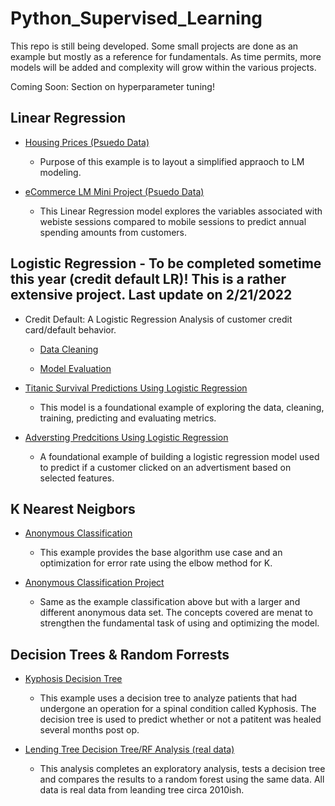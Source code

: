 # Python_Supervised_Learning

This repo is still being developed. Some small projects are done as an example but mostly as a reference for fundamentals. As time permits, more models will be added and complexity will grow within the various projects.

Coming Soon: Section on hyperparameter tuning! 

## Linear Regression
- [Housing Prices (Psuedo Data)](https://github.com/jkenney0501/Python_Supervised_Learning/blob/main/LinearRegression/Base%20Examples/Housing%20Intro%20Example%20for%20-LR/1.Linear_Regression.1.1-Psuedo%20Housing%20Data.ipynb)
  - Purpose of this example is to layout a simplified appraoch to LM modeling.

- [eCommerce LM Mini Project (Psuedo Data)](https://github.com/jkenney0501/Python_Supervised_Learning/blob/main/LinearRegression/Base%20Examples/eCommerce%20w-LinearRegression/02-Linear%20Regression%20Project.ipynb)
  - This Linear Regression model explores the variables associated with webiste sessions compared to mobile sessions to predict annual spending amounts from customers. 


## Logistic Regression - To be completed sometime this year (credit default LR)! This is a rather extensive project. Last update on 2/21/2022
- Credit Default: A Logistic Regression Analysis of customer credit card/default behavior.
    - [Data Cleaning](https://github.com/jkenney0501/Python_Supervised_Learning/blob/main/LogisticRegression-CreditDefault/NoteBooks/Data%20Exploration%20and%20Cleaning.ipynb)

    - [Model Evaluation](https://github.com/jkenney0501/Python_Supervised_Learning/blob/main/LogisticRegression-CreditDefault/NoteBooks/Model%20Evaluation%20-%20Logistic%20Regression.ipynb)

- [Titanic Survival Predictions Using Logistic Regression](https://github.com/jkenney0501/Python_Supervised_Learning/blob/main/Logistic%20Regression%20Classification%20Examples/Logistic%20Regression%20-%20Titanic%20Survival%20Classification.ipynb)
  - This model is a foundational example of exploring the data, cleaning, training, predicting and evaluating metrics.
  
- [Adversting Predcitions Using Logistic Regression](https://github.com/jkenney0501/Python_Supervised_Learning/blob/main/Logistic%20Regression%20Classification%20Examples/Logistic%20Regression-Advertising%20Predictions.ipynb)
   - A foundational example of building a logistic regression model used to predict if a customer clicked on an advertisment based on selected features.

## K Nearest Neigbors
  - [Anonymous Classification](https://github.com/jkenney0501/Python_Supervised_Learning/blob/main/K%20Nearest%20Neighbors/K%20Nearest%20Neighbors%20Example.ipynb)
    - This example provides the base algorithm use case and an optimization for error rate using the elbow method for K.

  - [Anonymous Classification Project](https://github.com/jkenney0501/Python_Supervised_Learning/blob/main/K%20Nearest%20Neighbors/K%20Nearest%20Neighbors%20Project.ipynb)
    - Same as the example classification above but with a larger and different anonymous data set. The concepts covered are menat to strengthen the fundamental task of using and optimizing the model.

## Decision Trees & Random Forrests
  - [Kyphosis Decision Tree](https://github.com/jkenney0501/Python_Supervised_Learning/blob/main/Decision%20Trees%20and%20Random%20Forests/Decision%20Trees.ipynb)
    - This example uses a decision tree to analyze patients that had undergone an operation for a spinal condition called Kyphosis. The decision tree is used to predict whether or not a patitent was healed several months post op. 

  - [Lending Tree Decision Tree/RF Analysis (real data)](https://github.com/jkenney0501/Python_Supervised_Learning/blob/main/Decision%20Trees%20and%20Random%20Forests/Decision%20Trees%20and%20Random%20Forest%20Project.ipynb)
    - This analysis completes an exploratory analysis, tests a decision tree and compares the results to a random forest using the same data. All data is real data from leanding tree circa 2010ish.
